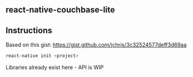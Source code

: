 react-native-couchbase-lite
------

## Instructions

Based on this gist: https://gist.github.com/jchris/3c32524577deff3d69aa

```bash
react-native init <project>

```
Libraries already exist here - API is WIP
